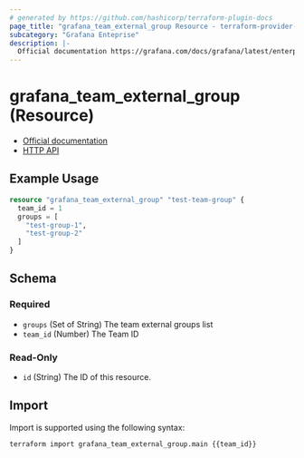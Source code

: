 ```yaml
---
# generated by https://github.com/hashicorp/terraform-plugin-docs
page_title: "grafana_team_external_group Resource - terraform-provider-grafana"
subcategory: "Grafana Enteprise"
description: |-
  Official documentation https://grafana.com/docs/grafana/latest/enterprise/team-sync/HTTP API https://grafana.com/docs/grafana/latest/http_api/external_group_sync/
---
```


# grafana_team_external_group (Resource)

* [Official documentation](https://grafana.com/docs/grafana/latest/enterprise/team-sync/)
* [HTTP API](https://grafana.com/docs/grafana/latest/http_api/external_group_sync/)

## Example Usage

```terraform
resource "grafana_team_external_group" "test-team-group" {
  team_id = 1
  groups = [
    "test-group-1",
    "test-group-2"
  ]
}
```

<!-- schema generated by tfplugindocs -->
## Schema

### Required

- `groups` (Set of String) The team external groups list
- `team_id` (Number) The Team ID

### Read-Only

- `id` (String) The ID of this resource.

## Import

Import is supported using the following syntax:

```shell
terraform import grafana_team_external_group.main {{team_id}}
```
